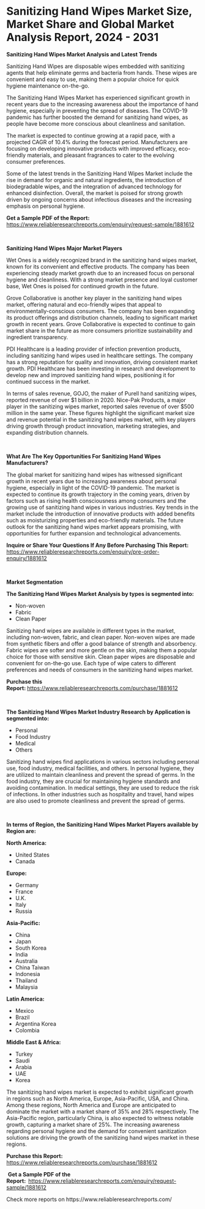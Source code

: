 <p><h1>Sanitizing Hand Wipes Market Size, Market Share and Global Market Analysis Report, 2024 - 2031</h1></p><p><strong>Sanitizing Hand Wipes Market Analysis and Latest Trends</strong></p>
<p><p>Sanitizing Hand Wipes are disposable wipes embedded with sanitizing agents that help eliminate germs and bacteria from hands. These wipes are convenient and easy to use, making them a popular choice for quick hygiene maintenance on-the-go.</p><p>The Sanitizing Hand Wipes Market has experienced significant growth in recent years due to the increasing awareness about the importance of hand hygiene, especially in preventing the spread of diseases. The COVID-19 pandemic has further boosted the demand for sanitizing hand wipes, as people have become more conscious about cleanliness and sanitation.</p><p>The market is expected to continue growing at a rapid pace, with a projected CAGR of 10.4% during the forecast period. Manufacturers are focusing on developing innovative products with improved efficacy, eco-friendly materials, and pleasant fragrances to cater to the evolving consumer preferences.</p><p>Some of the latest trends in the Sanitizing Hand Wipes Market include the rise in demand for organic and natural ingredients, the introduction of biodegradable wipes, and the integration of advanced technology for enhanced disinfection. Overall, the market is poised for strong growth driven by ongoing concerns about infectious diseases and the increasing emphasis on personal hygiene.</p></p>
<p><strong>Get a Sample PDF of the Report:&nbsp;</strong> <a href="https://www.reliableresearchreports.com/enquiry/request-sample/1881612">https://www.reliableresearchreports.com/enquiry/request-sample/1881612</a></p>
<p>&nbsp;</p>
<p><strong>Sanitizing Hand Wipes Major Market Players</strong></p>
<p><p>Wet Ones is a widely recognized brand in the sanitizing hand wipes market, known for its convenient and effective products. The company has been experiencing steady market growth due to an increased focus on personal hygiene and cleanliness. With a strong market presence and loyal customer base, Wet Ones is poised for continued growth in the future.</p><p>Grove Collaborative is another key player in the sanitizing hand wipes market, offering natural and eco-friendly wipes that appeal to environmentally-conscious consumers. The company has been expanding its product offerings and distribution channels, leading to significant market growth in recent years. Grove Collaborative is expected to continue to gain market share in the future as more consumers prioritize sustainability and ingredient transparency.</p><p>PDI Healthcare is a leading provider of infection prevention products, including sanitizing hand wipes used in healthcare settings. The company has a strong reputation for quality and innovation, driving consistent market growth. PDI Healthcare has been investing in research and development to develop new and improved sanitizing hand wipes, positioning it for continued success in the market.</p><p>In terms of sales revenue, GOJO, the maker of Purell hand sanitizing wipes, reported revenue of over $1 billion in 2020. Nice-Pak Products, a major player in the sanitizing wipes market, reported sales revenue of over $500 million in the same year. These figures highlight the significant market size and revenue potential in the sanitizing hand wipes market, with key players driving growth through product innovation, marketing strategies, and expanding distribution channels.</p></p>
<p>&nbsp;</p>
<p><strong>What Are The Key Opportunities For Sanitizing Hand Wipes Manufacturers?</strong></p>
<p><p>The global market for sanitizing hand wipes has witnessed significant growth in recent years due to increasing awareness about personal hygiene, especially in light of the COVID-19 pandemic. The market is expected to continue its growth trajectory in the coming years, driven by factors such as rising health consciousness among consumers and the growing use of sanitizing hand wipes in various industries. Key trends in the market include the introduction of innovative products with added benefits such as moisturizing properties and eco-friendly materials. The future outlook for the sanitizing hand wipes market appears promising, with opportunities for further expansion and technological advancements.</p></p>
<p><strong>Inquire or Share Your Questions If Any Before Purchasing This Report:</strong> <a href="https://www.reliableresearchreports.com/enquiry/pre-order-enquiry/1881612">https://www.reliableresearchreports.com/enquiry/pre-order-enquiry/1881612</a></p>
<p>&nbsp;</p>
<p><strong>Market Segmentation</strong></p>
<p><strong>The Sanitizing Hand Wipes Market Analysis by types is segmented into:</strong></p>
<p><ul><li>Non-woven</li><li>Fabric</li><li>Clean Paper</li></ul></p>
<p><p>Sanitizing hand wipes are available in different types in the market, including non-woven, fabric, and clean paper. Non-woven wipes are made from synthetic fibers and offer a good balance of strength and absorbency. Fabric wipes are softer and more gentle on the skin, making them a popular choice for those with sensitive skin. Clean paper wipes are disposable and convenient for on-the-go use. Each type of wipe caters to different preferences and needs of consumers in the sanitizing hand wipes market.</p></p>
<p><strong>Purchase this Report:&nbsp;</strong><a href="https://www.reliableresearchreports.com/purchase/1881612">https://www.reliableresearchreports.com/purchase/1881612</a></p>
<p>&nbsp;</p>
<p><strong>The Sanitizing Hand Wipes Market Industry Research by Application is segmented into:</strong></p>
<p><ul><li>Personal</li><li>Food Industry</li><li>Medical</li><li>Others</li></ul></p>
<p><p>Sanitizing hand wipes find applications in various sectors including personal use, food industry, medical facilities, and others. In personal hygiene, they are utilized to maintain cleanliness and prevent the spread of germs. In the food industry, they are crucial for maintaining hygiene standards and avoiding contamination. In medical settings, they are used to reduce the risk of infections. In other industries such as hospitality and travel, hand wipes are also used to promote cleanliness and prevent the spread of germs.</p></p>
<p>&nbsp;</p>
<p><strong>In terms of Region, the Sanitizing Hand Wipes Market Players available by Region are:</strong></p>
<p>
    <p> <strong> North America: </strong>
        <ul>
            <li>United States</li>
            <li>Canada</li>
        </ul>
        </p> 
    <p> <strong> Europe: </strong>
        <ul>
            <li>Germany</li>
            <li>France</li>
            <li>U.K.</li>
            <li>Italy</li>
            <li>Russia</li>
        </ul>
        </p> 
    <p> <strong> Asia-Pacific: </strong>
        <ul>
            <li>China</li>
            <li>Japan</li>
            <li>South Korea</li>
            <li>India</li>
            <li>Australia</li>
            <li>China Taiwan</li>
            <li>Indonesia</li>
            <li>Thailand</li>
            <li>Malaysia</li>
        </ul>
        </p> 
    <p> <strong> Latin America: </strong>
        <ul>
            <li>Mexico</li>
            <li>Brazil</li>
            <li>Argentina Korea</li>
            <li>Colombia</li>
        </ul>
        </p> 
    <p> <strong> Middle East & Africa: </strong>
        <ul>
            <li>Turkey</li>
            <li>Saudi</li>
            <li>Arabia</li>
            <li>UAE</li>
            <li>Korea</li>
        </ul>
    </p>
    </p>
<p><p>The sanitizing hand wipes market is expected to exhibit significant growth in regions such as North America, Europe, Asia-Pacific, USA, and China. Among these regions, North America and Europe are anticipated to dominate the market with a market share of 35% and 28% respectively. The Asia-Pacific region, particularly China, is also expected to witness notable growth, capturing a market share of 25%. The increasing awareness regarding personal hygiene and the demand for convenient sanitization solutions are driving the growth of the sanitizing hand wipes market in these regions.</p></p>
<p><strong>Purchase this Report: </strong><a href="https://www.reliableresearchreports.com/purchase/1881612">https://www.reliableresearchreports.com/purchase/1881612</a></p>
<p>&nbsp;<strong>Get a Sample PDF of the Report:&nbsp;&nbsp;</strong><a href="https://www.reliableresearchreports.com/enquiry/request-sample/1881612">https://www.reliableresearchreports.com/enquiry/request-sample/1881612</a></p>
<p><strong></strong></p>
<p>Check more reports on https://www.reliableresearchreports.com/</p>